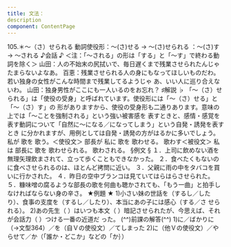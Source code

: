 ```yaml
---
title: 文法：
description
component: ContentPage
---
```



105.＊～（さ）せられる
動詞使役形：～(さ)せる → ～(さ)せられる
：～(さ)す → ～される
♪会話 ♪
＜注：「～される」の形は「する」と「～す」で終わる動詞を除く＞ 山田：人の不始末の尻拭いで、毎日遅くまで残業させられたんじゃたまらないよなあ。 百恵：残業させられる人の身にもなってほしいものだわ。若い独身の女性がこんな時間まで残業してるようじゃ あ、いい人に巡り合えないわ。
山田：独身男性がここにも一人いるのをお忘れ？
♯解説 ♭
「～（さ）せられる」は「使役の受身」と呼ばれています。使役形には「～（さ）せる」と「～（さ）す」の 形がありますから、使役の受身形も二通りあります。意味の上では「～ことを強制される」という強い被害感を 表すときと、感情・感覚を表す動詞について「自然に～になる／になってしまう」という自発・誘発を表すとき に分かれますが、用例としては自発・誘発の方がはるかに多いでしょう。
私が 歌を 歌う。＜使役文＞ 部長が 私に 歌を 歌わせる。 歌わす＜被役文＞ 私は 部長に 歌を 歌わせられる。 歌わされる。
§例文 §
１．上司に飲めない酒を無理矢理飲まされて、立って歩くこともできなかった。
２．食べたくもないのに食べさせられるのは、ほとんど拷問に近い。
３．父親に雨の中をタバコを買いに行かされた。
４．昨日の空中ブランコは見ていてはらはらさせられた。
５．糠味噌の腐るような部長の歌を何曲も聴かされても、「もう一曲」と拍手しなければならない身の辛さ。
★例題 ★
1)小さい妹の世話を（するし／したり）、食事の支度を（するし／したり）、本当にあの子には感心（する／さ
せられる）。
2)あの先生（ ）はいつも本文（ ）暗記させられたが、今思えば、それが会話力（ ）つける一番の近道だ った。
(^^)前課の解答(^^)
1)に／ばかりに（→文型364）／を（自Ｖの使役文）／てしまった
2)に（他Ｖの使役文）／やらせて／か（「誰か・どこか」などの「か｝）
